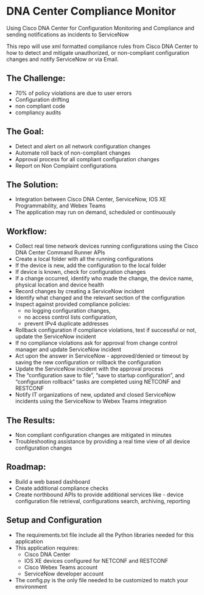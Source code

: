 # DNA Center Compliance Monitor
Using Cisco DNA Center for Configuration Monitoring and Compliance and sending notifications as incidents to ServiceNow

This repo will use xml formatted compliance rules from Cisco DNA Center to how to detect and mitigate unauthorized, or non-compliant configuration changes and notify ServiceNow or via Email.

## The Challenge: 
 - 70% of policy violations are due to user errors
 - Configuration drifting
 - non compliant code
 - compliancy audits

## The Goal: 
 - Detect and alert on all network configuration changes
 - Automate roll back of non-compliant changes
 - Approval process for all compliant configuration changes
 - Report on Non Complaint configurations

## The Solution:
 - Integration between Cisco DNA Center, ServiceNow, IOS XE Programmability, and Webex Teams
 - The application may run on demand, scheduled or continuously

## Workflow:
 - Collect real time network devices running configurations using the Cisco DNA Center Command Runner APIs
 - Create a local folder with all the running configurations
 - If the device is new, add the configuration to the local folder
 - If device is known, check for configuration changes
 - If a change occurred, identify who made the change, the device name, physical location and device health
 - Record changes by creating a ServiceNow incident
 - Identify what changed and the relevant section of the configuration
 - Inspect against provided compliance policies:
   - no logging configuration changes, 
   - no access control lists configuration,
   - prevent IPv4 duplicate addresses
 - Rollback configuration if compliance violations, test if successful or not, update the ServiceNow incident
 - If no compliance violations ask for approval from change control manager and update ServiceNow incident
 - Act upon the answer in ServiceNow - approved/denied or timeout by saving the new configuration or rollback the configuration
 - Update the ServiceNow incident with the approval process
 - The “configuration save to file”, “save to startup configuration”, and “configuration rollback” tasks are completed using NETCONF and RESTCONF
 - Notify IT organizations of new, updated and closed ServiceNow incidents using the ServiceNow to Webex Teams integration

## The Results: 
 - Non compliant configuration changes are mitigated in minutes
 - Troubleshooting assistance by providing a real time view of all device configuration changes

## Roadmap:
 - Build a web based dashboard
 - Create additional compliance checks
 - Create northbound APIs to provide additional services like - device configuration file retrieval, configurations search, archiving, reporting
 
## Setup and Configuration
 - The requirements.txt file include all the Python libraries needed for this application
 - This application requires:
   - Cisco DNA Center
   - IOS XE devices configured for NETCONF and RESTCONF
   - Cisco Webex Teams account
   - ServiceNow developer account
 - The config.py is the only file needed to be customized to match your environment
 